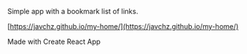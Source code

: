 Simple app with a bookmark list of links.

[https://javchz.github.io/my-home/](https://javchz.github.io/my-home/)


Made with Create React App
